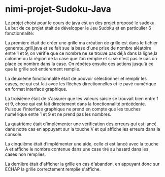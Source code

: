 # nimi-projet-Sudoku-Java
Le projet choisi pour le cours de java est un des projet proposé le sudoku. 
Le but de ce projet était de développer le Jeu Sudoku et en particulier 6 fonctionnalité:

La première était de créer une grille ma création de grille est dans le fichier generate_grill.java et se fait sue la base d'une prise de nombre aléatoire entre 1 et 9, 
on vérifie que ce nombre ne se trouve pas déjà dans la ligne,la colonne ou la région de la case que l’on remplie et si se n'est pas le cas on place ce nombre dans la case.
On répètes ensuite ces actions jusqu'à ce que la grille soit entièrement remplie.

La deuxième fonctionnalité était de pouvoir sélectionner et remplir les cases, ce qui est fait avec les flèches directionnelles et le pavé numérique en format interface graphique.

La troisième était de s'assurer que les valeurs saisie se trouvait bien entre 1 et 9, chose qui est fait directement dans la fonctionnalité précédente.
Puisque l'interface graphique ne prend en compte que les touches numérique entre 1 et 9 et ne prend pas les nombres. 

La quatrième était d’implémenter une vérification des erreurs qui est lancé dans notre cas en appuyant sur la touche V et qui affiche les erreurs dans la console.

La cinquième était d’implémenter une aide, celle ci est lancé avec la touche A et affiche le nombre contenue dans une case tiré au hasard dans les cases non remplies.

La dernière était d'afficher la grille en cas d'abandon, en appuyant donc sur ECHAP la grille correctement remplie s'affiche. 

